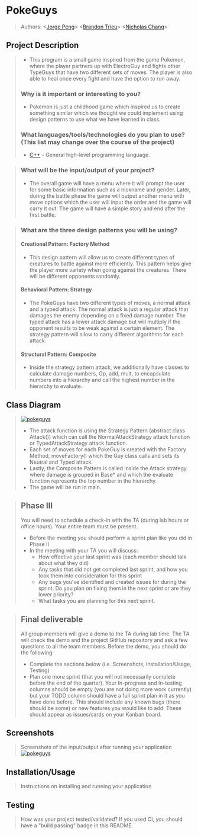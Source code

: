 # PokeGuys
 > Authors: \<[Jorge Peng](https://github.com/Shynih)\>
            \<[Brandon Trieu](https://github.com/btrieu)\>
            \<[Nicholas Chang](https://github.com/nickthechang)\>
 
## Project Description
 >   * This program is a small game inspired from the game Pokemon, where the player partners up with ElectroGuy and fights other TypeGuys that have two different sets of moves. The player is also able to heal once every fight and have the option to run away.
 > ### Why is it important or interesting to you?
 >   * Pokemon is just a childhood game which inspired us to create something similar which we thought we could implement using design patterns to use what we have learned in class.
 > ### What languages/tools/technologies do you plan to use? (This list may change over the course of the project)
 >   * [C++](https://en.cppreference.com/w/) - General high-level programming language.
 
 > ### What will be the input/output of your project?
 >   * The overall game will have a menu where it will prompt the user for some basic information such as a nickname and gender. Later, during the battle phase the game will output another menu with move options which the user will input the order and the game will carry it out. The game will have a simple story and end after the first battle.
 
 > ### What are the three design patterns you will be using?
 >   #### Creational Pattern: Factory Method
 >	* This design pattern will allow us to create different types of creatures to battle against more efficiently. This pattern helps give the player more variety when going against the creatures. There will be different opponents randomly.
 >   #### Behavioral Pattern: Strategy
 >	* The PokeGuys have two different types of moves, a normal attack and a typed attack. The normal attack is just a regular attack that damages the enemy depending on a fixed damage number. The typed attack has a lower attack damage but will multiply if the opponent results to be weak against a certain element. The strategy pattern will allow to carry different algorithms for each attack.
 >   #### Structural Pattern: Composite
 >	* Inside the strategy pattern attack, we additionally have classes to calculate damage numbers, Op, add, mult, to encapsulate numbers into a hierarchy and call the highest number in the hierarchy to evaluate.

## Class Diagram
 > <a href="https://imgbb.com/"><img src="https://i.ibb.co/5RcX9Br/pokeguys.png" alt="pokeguys" border="0" /></a>
 > * The attack function is using the Strategy Pattern (abstract class Attack()) which can call the NormalAttackStrategy attack function or TypedAttackStrategy attack function.
 > * Each set of moves for each PokeGuy is created with the Factory Method, moveFactory() which the Guy class calls and sets its Neutral and Typed attack.
 > * Lastly, the Composite Pattern is called inside the Attack strategy where damage is grouped in Base* and which the evaluate function represents the top number in the hierarchy.
 > * The game will be run in main.
 
 > ## Phase III
 > You will need to schedule a check-in with the TA (during lab hours or office hours). Your entire team must be present. 
 > * Before the meeting you should perform a sprint plan like you did in Phase II
 > * In the meeting with your TA you will discuss: 
 >   - How effective your last sprint was (each member should talk about what they did)
 >   - Any tasks that did not get completed last sprint, and how you took them into consideration for this sprint
 >   - Any bugs you've identified and created issues for during the sprint. Do you plan on fixing them in the next sprint or are they lower priority?
 >   - What tasks you are planning for this next sprint.

 > ## Final deliverable
 > All group members will give a demo to the TA during lab time. The TA will check the demo and the project GitHub repository and ask a few questions to all the team members. 
 > Before the demo, you should do the following:
 > * Complete the sections below (i.e. Screenshots, Installation/Usage, Testing)
 > * Plan one more sprint (that you will not necessarily complete before the end of the quarter). Your In-progress and In-testing columns should be empty (you are not doing more work currently) but your TODO column should have a full sprint plan in it as you have done before. This should include any known bugs (there should be some) or new features you would like to add. These should appear as issues/cards on your Kanban board. 
 ## Screenshots
 > Screenshots of the input/output after running your application
 > <a href="https://imgbb.com/"><img src="https://ibb.co/Y2NnQ2B" alt="pokeguys" border="0" /></a>
 ## Installation/Usage
 > Instructions on installing and running your application
 ## Testing
 > How was your project tested/validated? If you used CI, you should have a "build passing" badge in this README.
 
